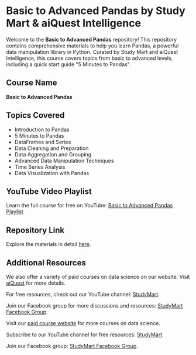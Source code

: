 <!DOCTYPE html>
<html>
<head>
  <title>Basic to Advanced Pandas by Study Mart & aiQuest Intelligence</title>
</head>
<body>
  <h1>Basic to Advanced Pandas by Study Mart & aiQuest Intelligence</h1>
  <p>Welcome to the <strong>Basic to Advanced Pandas</strong> repository! This repository contains comprehensive materials to help you learn Pandas, a powerful data manipulation library in Python. Curated by Study Mart and aiQuest Intelligence, this course covers topics from basic to advanced levels, including a quick start guide "5 Minutes to Pandas".</p>

  <h2>Course Name</h2>
  <p><strong>Basic to Advanced Pandas</strong></p>

  <h2>Topics Covered</h2>
  <ul>
    <li>Introduction to Pandas</li>
    <li>5 Minutes to Pandas</li>
    <li>DataFrames and Series</li>
    <li>Data Cleaning and Preparation</li>
    <li>Data Aggregation and Grouping</li>
    <li>Advanced Data Manipulation Techniques</li>
    <li>Time Series Analysis</li>
    <li>Data Visualization with Pandas</li>
  </ul>

  <h2>YouTube Video Playlist</h2>
  <p>Learn the full course for free on YouTube: <a href="https://www.youtube.com/playlist?list=PLKdU0fuY4OFdsmcM817qp1L3ngU5amkak" target="_blank">Basic to Advanced Pandas Playlist</a></p>

  <h2>Repository Link</h2>
  <p>Explore the materials in detail <a href="https://github.com/rashakil-ds/Basic-to-Advanced-Pandas" target="_blank">here</a>.</p>

  <h2>Additional Resources</h2>
  <p>We also offer a variety of paid courses on data science on our website. Visit <a href="https://aiquest.org/" target="_blank">aiQuest</a> for more details.</p>
  <p>For free resources, check out our YouTube channel: <a href="https://www.youtube.com/StudyMart" target="_blank">StudyMart</a>.</p>
  <p>Join our Facebook group for more discussions and resources: <a href="https://www.facebook.com/groups/StudyMart" target="_blank">StudyMart Facebook Group</a>.</p>

  <footer>
    <p>Visit our <a href="https://aiquest.org/" target="_blank">paid course website</a> for more courses on data science.</p>
    <p>Subscribe to our YouTube channel for free resources: <a href="https://www.youtube.com/StudyMart" target="_blank">StudyMart</a>.</p>
    <p>Join our Facebook group: <a href="https://www.facebook.com/groups/StudyMart" target="_blank">StudyMart Facebook Group</a>.</p>
  </footer>
</body>
</html>
